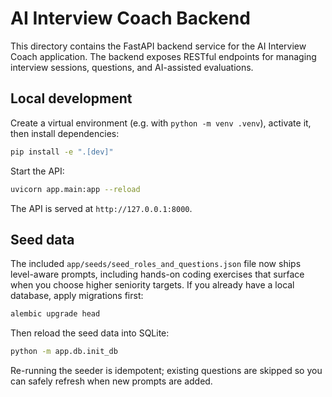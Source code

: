 # AI Interview Coach Backend

This directory contains the FastAPI backend service for the AI Interview Coach application. The backend exposes RESTful endpoints for managing interview sessions, questions, and AI-assisted evaluations.

## Local development

Create a virtual environment (e.g. with `python -m venv .venv`), activate it, then install dependencies:

```bash
pip install -e ".[dev]"
```

Start the API:

```bash
uvicorn app.main:app --reload
```

The API is served at `http://127.0.0.1:8000`.

## Seed data

The included `app/seeds/seed_roles_and_questions.json` file now ships level-aware prompts, including hands-on coding exercises that surface when you choose higher seniority targets. If you already have a local database, apply migrations first:

```bash
alembic upgrade head
```

Then reload the seed data into SQLite:

```bash
python -m app.db.init_db
```

Re-running the seeder is idempotent; existing questions are skipped so you can safely refresh when new prompts are added.
